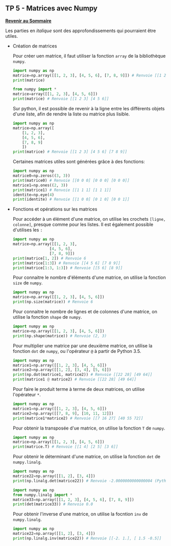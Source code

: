 ## TP 5 - Matrices avec Numpy

**[Revenir au Sommaire](../README.md)**

Les parties en _italique_ sont des approfondissements qui pourraient être utiles.

- Création de matrices

    Pour créer uen matrice, il faut utiliser la fonction `array` de la bibliothèque `numpy`.

    ```python
    import numpy as np
    matrice=np.array([[1, 2, 3], [4, 5, 6], [7, 8, 9]]) # Renvoie [[1 2 3] [4 5 6] [7 8 9]]
    print(matrice)
    ```

    ```python
    from numpy import *
    matrice=array([[1, 2, 3], [4, 5, 6]])
    print(matrice) # Renvoie [[1 2 3] [4 5 6]]
    ```

    Sur python, il est possible de revenir à la ligne entre les différents objets d'une liste, afin de rendre la liste ou matrice plus lisible.

    ```python
    import numpy as np
    matrice=np.array([
        [1, 2, 3],
        [4, 5, 6],
        [7, 8, 9]
        ])
    print(matrice) # Renvoie [[1 2 3] [4 5 6] [7 8 9]]
    ```

    Certaines matrices utiles sont générées grâce à des fonctions:
    
    ```python
    import numpy as np
    matrice0=np.zeros((3, 3))
    print(matrice0) # Renvoie [[0 0 0] [0 0 0] [0 0 0]]
    matrice1=np.ones((2, 3))
    print(matrice1) # Renvoie [[1 1 1] [1 1 1]]
    identite=np.eye(4)
    print(identite) # Renvoie [[1 0 0] [0 1 0] [0 0 1]]
    ```

- Fonctions et opérations sur les matrices

    Pour accéder à un élément d'une matrice, on utilise les crochets `[ligne, colonne]`, presque comme pour les listes. Il est également possible d'utilises les `:`

    ```python
    import numpy as np
    matrice=np.array([[1, 2, 3],
                    [4, 5, 6],
                    [7, 8, 9]])
    print(matrice[1, 2]) # Renvoie 6
    print(matrice[1:3]) # Renvoie [[4 5 6] [7 8 9]]
    print(matrice[1:3, 1:3]) # Renvoie [[5 6] [8 9]]
    ```

    Pour connaitre le nombre d'éléments d'une matrice, on utilise la fonction `size` de `numpy`.

    ```python
    import numpy as np
    matrice=np.array([[1, 2, 3], [4, 5, 6]])
    print(np.size(matrice)) # Renvoie 6
    ```

    Pour connaitre le nombre de lignes et de colonnes d'une matrice, on utilise la fonction `shape` de `numpy`.

    ```python
    import numpy as np
    matrice=np.array([[1, 2, 3], [4, 5, 6]])
    print(np.shape(matrice)) # Renvoie (2, 3)
    ```

    Pour multiplier une matrice par une deuxième matrice, on utilise la fonction `dot` de `numpy`, ou l'opérateur `@` à partir de Python 3.5.

    ```python
    import numpy as np
    matrice1=np.array([[1, 2, 3], [4, 5, 6]])
    matrice2=np.array([[1, 2], [3, 4], [5, 6]])
    print(np.dot(matrice1, matrice2)) # Renvoie [[22 28] [49 64]]
    print(matrice1 @ matrice2) # Renvoie [[22 28] [49 64]]
    ```

    Pour faire le produit terme à terme de deux matrices, on utilise l'opérateur `*`.

    ```python
    import numpy as np
    matrice1=np.array([[1, 2, 3], [4, 5, 6]])
    matrice2=np.array([[7, 8, 9], [10, 11, 12]])
    print(matrice1*matrice2) # Renvoie [[7 16 27] [40 55 72]]
    ```

    Pour obtenir la transposée d'ue matrice, on utilise la fonction `T` de `numpy`.

    ```python
    import numpy as np
    matrice=np.array([[1, 2, 3], [4, 5, 6]])
    print(matrice.T) # Renvoie [[1 4] [2 5] [3 6]]
    ```

    Pour obtenir le déterminant d'une matrice, on utilise la fonction `det` de `numpy.linalg`.

    ```python
    import numpy as np
    matrice22=np.array([[1, 2], [3, 4]])
    print(np.linalg.det(matrice22)) # Renvoie -2.0000000000000004 (Python à des problèmes au niveau de l'arrondi lors des opérations)
    ```

    ```python
    import numpy as np
    from numpy.linalg import *
    matrice33=np.array([[1, 2, 3], [4, 5, 6], [7, 8, 9]])
    print(det(matrice33)) # Renvoie 0.0
    ```

    Pour obtenir l'inverse d'une matrice, on utilise la focntion `inv` de `numpy.linalg`.

    ```python
    import numpy as np
    matrice22=np.array([[1, 2], [3, 4]])
    print(np.linalg.inv(matrice22)) # Renvoie [[-2. 1.], [ 1.5 -0.5]]
    ```

